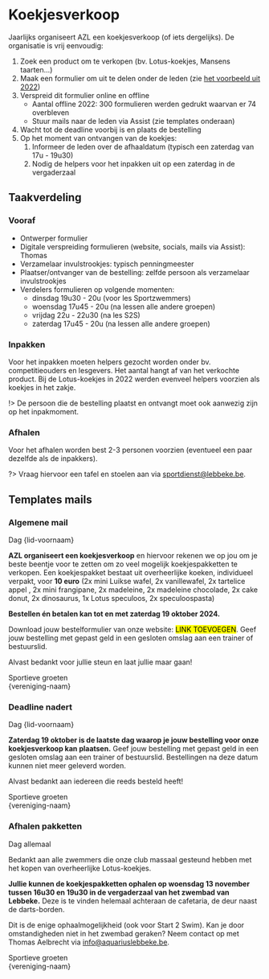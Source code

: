 # Koekjesverkoop

Jaarlijks organiseert AZL een koekjesverkoop (of iets dergelijks). De organisatie is vrij eenvoudig:

1. Zoek een product om te verkopen (bv. Lotus-koekjes, Mansens taarten...)
2. Maak een formulier om uit te delen onder de leden (zie [het voorbeeld uit 2022](files/Formulier_koekjesverkoop.docx ':ignore'))
3. Verspreid dit formulier online en offline
   - Aantal offline 2022: 300 formulieren werden gedrukt waarvan er 74 overbleven
   - Stuur mails naar de leden via Assist (zie templates onderaan)
4. Wacht tot de deadline voorbij is en plaats de bestelling
5. Op het moment van ontvangen van de koekjes:
   1. Informeer de leden over de afhaaldatum (typisch een zaterdag van 17u - 19u30)
   2. Nodig de helpers voor het inpakken uit op een zaterdag in de vergaderzaal

## Taakverdeling

### Vooraf

- Ontwerper formulier
- Digitale verspreiding formulieren (website, socials, mails via Assist): Thomas
- Verzamelaar invulstrookjes: typisch penningmeester
- Plaatser/ontvanger van de bestelling: zelfde persoon als verzamelaar invulstrookjes
- Verdelers formulieren op volgende momenten:
  - dinsdag 19u30 - 20u (voor les Sportzwemmers)
  - woensdag 17u45 - 20u (na lessen alle andere groepen)
  - vrijdag 22u - 22u30 (na les S2S)
  - zaterdag 17u45 - 20u (na lessen alle andere groepen)

### Inpakken

Voor het inpakken moeten helpers gezocht worden onder bv. competitieouders en lesgevers. Het aantal hangt af van het verkochte product. Bij de Lotus-koekjes in 2022 werden evenveel helpers voorzien als koekjes in het zakje.

!> De persoon die de bestelling plaatst en ontvangt moet ook aanwezig zijn op het inpakmoment.

### Afhalen

Voor het afhalen worden best 2-3 personen voorzien (eventueel een paar dezelfde als de inpakkers).

?> Vraag hiervoor een tafel en stoelen aan via <sportdienst@lebbeke.be>.

## Templates mails

### Algemene mail

Dag {lid-voornaam}

**AZL organiseert een koekjesverkoop** en hiervoor rekenen we op jou om je beste beentje voor te zetten om zo veel mogelijk koekjespakketten te verkopen.
Een koekjespakket bestaat uit overheerlijke koeken, individueel verpakt, voor **10 euro** (2x mini Luikse wafel, 2x vanillewafel, 2x tartelice appel , 2x mini frangipane, 2x madeleine, 2x madeleine chocolade, 2x cake donut, 2x dinosaurus, 1x Lotus speculoos, 2x speculoospasta)

**Bestellen én betalen kan tot en met zaterdag 19 oktober 2024.**

Download jouw bestelformulier van onze website: <mark>LINK TOEVOEGEN</mark>. Geef jouw bestelling met gepast geld in een gesloten omslag aan een trainer of bestuurslid.

Alvast bedankt voor jullie steun en laat jullie maar gaan!

Sportieve groeten<br/>
{vereniging-naam}

### Deadline nadert

Dag {lid-voornaam}

**Zaterdag 19 oktober is de laatste dag waarop je jouw bestelling voor onze koekjesverkoop kan plaatsen.** Geef jouw bestelling met gepast geld in een gesloten omslag aan een trainer of bestuurslid. Bestellingen na deze datum kunnen niet meer geleverd worden.

Alvast bedankt aan iedereen die reeds besteld heeft!

Sportieve groeten<br/>
{vereniging-naam}

### Afhalen pakketten

Dag allemaal

Bedankt aan alle zwemmers die onze club massaal gesteund hebben met het kopen van overheerlijke Lotus-koekjes.

**Jullie kunnen de koekjespakketten ophalen op woensdag 13 november tussen 16u30 en 19u30 in de vergaderzaal van het zwembad van Lebbeke.** Deze is te vinden helemaal achteraan de cafetaria, de deur naast de darts-borden.

Dit is de enige ophaalmogelijkheid (ook voor Start 2 Swim). Kan je door omstandigheden niet in het zwembad geraken? Neem contact op met Thomas Aelbrecht via <info@aquariuslebbeke.be>.

Sportieve groeten<br/>
{vereniging-naam}
